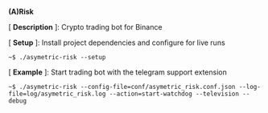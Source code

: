 **(A)Risk**

[ **Description** ]: Crypto trading bot for Binance

[ **Setup** ]: Install project dependencies and configure for live runs

    ~$ ./asymetric-risk --setup

[ **Example** ]: Start trading bot with the telegram support extension

    ~$ ./asymetric-risk --config-file=conf/asymetric_risk.conf.json --log-file=log/asymetric_risk.log --action=start-watchdog --television --debug
